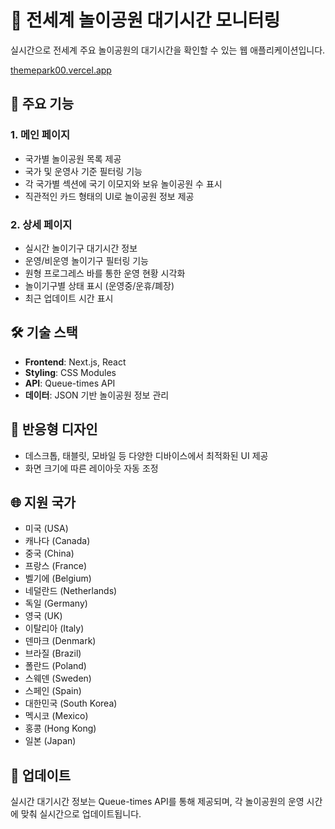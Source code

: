# 🎡 전세계 놀이공원 대기시간 모니터링

실시간으로 전세계 주요 놀이공원의 대기시간을 확인할 수 있는 웹 애플리케이션입니다.

[themepark00.vercel.app](https://themepark00.vercel.app/)

## 🌟 주요 기능

### 1. 메인 페이지

- 국가별 놀이공원 목록 제공
- 국가 및 운영사 기준 필터링 기능
- 각 국가별 섹션에 국기 이모지와 보유 놀이공원 수 표시
- 직관적인 카드 형태의 UI로 놀이공원 정보 제공

### 2. 상세 페이지

- 실시간 놀이기구 대기시간 정보
- 운영/비운영 놀이기구 필터링 기능
- 원형 프로그레스 바를 통한 운영 현황 시각화
- 놀이기구별 상태 표시 (운영중/운휴/폐장)
- 최근 업데이트 시간 표시

## 🛠 기술 스택

- **Frontend**: Next.js, React
- **Styling**: CSS Modules
- **API**: Queue-times API
- **데이터**: JSON 기반 놀이공원 정보 관리

## 📱 반응형 디자인

- 데스크톱, 태블릿, 모바일 등 다양한 디바이스에서 최적화된 UI 제공
- 화면 크기에 따른 레이아웃 자동 조정

## 🌐 지원 국가

- 미국 (USA)
- 캐나다 (Canada)
- 중국 (China)
- 프랑스 (France)
- 벨기에 (Belgium)
- 네덜란드 (Netherlands)
- 독일 (Germany)
- 영국 (UK)
- 이탈리아 (Italy)
- 덴마크 (Denmark)
- 브라질 (Brazil)
- 폴란드 (Poland)
- 스웨덴 (Sweden)
- 스페인 (Spain)
- 대한민국 (South Korea)
- 멕시코 (Mexico)
- 홍콩 (Hong Kong)
- 일본 (Japan)

## 🔄 업데이트

실시간 대기시간 정보는 Queue-times API를 통해 제공되며, 각 놀이공원의 운영 시간에 맞춰 실시간으로 업데이트됩니다.
